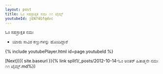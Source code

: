 ```yaml
---
layout: post
title: ಓಂ ಸಹಸ್ರಾಕ್ಷತ ನಮಃ ೧೧ ಟೈಮ್ಸ್
youtubeId: jEN74Gfqdvc
---
```

 
 
 ಓಂ ಸಹಸ್ರಾಕ್ಷತ ನಮಃ  
 
 -  ಯಾರು ಸಾವಿರ ಕಣ್ಣುಗಳನ್ನು ಹೊಂದಿದ್ದಾರೆ 
 
  
 
  
 
 
 
 
 
 


{% include youtubePlayer.html id=page.youtubeId %}
 
[Next]({{ site.baseurl }}{% link  split1/_posts/2012-10-14-ಓಂ ಅಂತರ್ ಹಿತಾತ್ಮನೇ ನಮಃ ೧೧ ಟೈಮ್ಸ್.md%})
 
